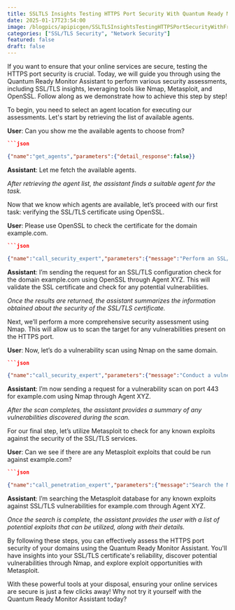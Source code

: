 ```yaml
---
title: SSLTLS Insights Testing HTTPS Port Security With Quantum Ready Monitor
date: 2025-01-17T23:54:00
image: /blogpics/apipicgen/SSLTLSInsightsTestingHTTPSPortSecurityWithFreeNetworkMonitor-0XP8F6591M.jpg
categories: ["SSL/TLS Security", "Network Security"]
featured: false
draft: false
---
```

If you want to ensure that your online services are secure, testing the HTTPS port security is crucial. Today, we will guide you through using the Quantum Ready Monitor Assistant to perform various security assessments, including SSL/TLS insights, leveraging tools like Nmap, Metasploit, and OpenSSL. Follow along as we demonstrate how to achieve this step by step!

To begin, you need to select an agent location for executing our assessments. Let's start by retrieving the list of available agents.

**User**: Can you show me the available agents to choose from?

```json
```json

{"name":"get_agents","parameters":{"detail_response":false}}
```

**Assistant**: Let me fetch the available agents. 

*After retrieving the agent list, the assistant finds a suitable agent for the task.*

Now that we know which agents are available, let’s proceed with our first task: verifying the SSL/TLS certificate using OpenSSL.

**User**: Please use OpenSSL to check the certificate for the domain example.com.

```json
```json

{"name":"call_security_expert","parameters":{"message":"Perform an SSL/TLS configuration check for the domain example.com. Validate the SSL certificate and check for any vulnerabilities.","agent_location":"Agent XYZ"}}
```

**Assistant**: I’m sending the request for an SSL/TLS configuration check for the domain example.com using OpenSSL through Agent XYZ. This will validate the SSL certificate and check for any potential vulnerabilities.

*Once the results are returned, the assistant summarizes the information obtained about the security of the SSL/TLS certificate.*

Next, we’ll perform a more comprehensive security assessment using Nmap. This will allow us to scan the target for any vulnerabilities present on the HTTPS port.

**User**: Now, let’s do a vulnerability scan using Nmap on the same domain.

```json
```json

{"name":"call_security_expert","parameters":{"message":"Conduct a vulnerability scan for the domain example.com on port 443 using Nmap. Identify any potential security weaknesses.","agent_location":"Agent XYZ"}}
```

**Assistant**: I’m now sending a request for a vulnerability scan on port 443 for example.com using Nmap through Agent XYZ.

*After the scan completes, the assistant provides a summary of any vulnerabilities discovered during the scan.*

For our final step, let’s utilize Metasploit to check for any known exploits against the security of the SSL/TLS services.

**User**: Can we see if there are any Metasploit exploits that could be run against example.com?

```json
```json

{"name":"call_penetration_expert","parameters":{"message":"Search the Metasploit database for any available exploits related to SSL/TLS vulnerabilities for the domain example.com.","agent_location":"Agent XYZ"}}
```

**Assistant**: I’m searching the Metasploit database for any known exploits against SSL/TLS vulnerabilities for example.com through Agent XYZ.

*Once the search is complete, the assistant provides the user with a list of potential exploits that can be utilized, along with their details.*

By following these steps, you can effectively assess the HTTPS port security of your domains using the Quantum Ready Monitor Assistant. You'll have insights into your SSL/TLS certificate's reliability, discover potential vulnerabilities through Nmap, and explore exploit opportunities with Metasploit. 

With these powerful tools at your disposal, ensuring your online services are secure is just a few clicks away! Why not try it yourself with the Quantum Ready Monitor Assistant today?
